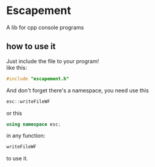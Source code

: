 # Escapement
A lib for cpp console programs

## how to use it
Just include the file to your program!  
like this:  
```cpp
#include "escapement.h"
```

And don't forget there's a namespace, you need use this
```cpp
esc::writeFileWF
```
or this
```cpp
using namespace esc;
```
in any function:
```cpp
writeFileWF
```
to use it.
